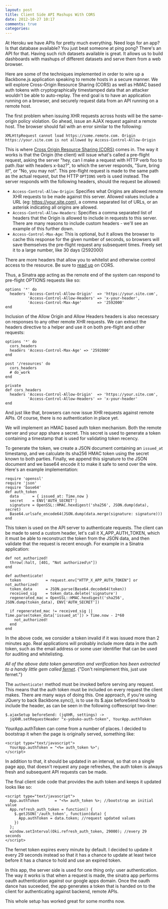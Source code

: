 ```yaml
---
layout: post
title: Client Side API Mashups With CORS
date: 2012-10-27 10:17
comments: true
categories:
---
```


At Heroku we have APIs for pretty much everything. Need logs for an app? Is
that database available? You just beat someone at ping pong? There's an API for
that. Having such rich datasets available is great. It allows us to build
dashboards with mashups of different datasets and serve them from a web
browser.

Here are some of the techniques implemented in order to wire up a Backbone.js
application speaking to remote hosts in a secure manner. We will explore
Cross-Origin Resource Sharing (CORS) as well as HMAC based auth tokens with
cryptographically timestamped data that an attacker wouldn't be able to
auto-replay. The end goal is to have an application running on a browser, and
securely request data from an API running on a remote host.

The first problem when issuing XHR requests across hosts will be the
same-origin policy violation. Go ahead, issue an AJAX request against a remote
host. The browser should fail with an error similar to the following:

```
XMLHttpRequest cannot load https://some.remote.com. Origin https://your.site.com is not allowed by Access-Control-Allow-Origin
```

This is where [Cross Origin Resource Sharing (CORS)](http://en.wikipedia.org/wiki/Cross-origin_resource_sharing)
 comes in.  The way it works is that the Origin (the client) will issue what's
called a pre-flight request, asking the server "hey, can I make a request with
HTTP verb foo to path /bar with headers x-baz?", to which the server responds,
"Sure, bring it!", or "No, you may not". This pre-flight request is made to the
same path as the actual request, but the HTTP `OPTIONS` verb is used instead.
The server responds with the following headers, should the request be allowed:

* `Access-Control-Allow-Origin`: Specifies what Origins are allowed remote XHR
 requests to be made against this server. Allowed values include a URL (eg:
 https://your.site.com), a comma separated list of URLs, or an asterisk
 indicating all origins are allowed.
* `Access-Control-Allow-Headers`: Specifies a comma separated list of headers
 that the Origin is allowed to include in requests to this server. There are
 many reasons to include custom headers - we'll see an example of this further
 down.
* `Access-Control-Max-Age`: This is optional, but it allows the browser to
 cache this response for the given number of seconds, so browsers will save
 themselves the pre-flight request any subsequent times. Freely set it to a
 large number, like 30 days (2592000)

There are more headers that allow you to whitelist and otherwise control access to the resource. Be sure to [read up](https://developer.mozilla.org/en/HTTP_access_control) on CORS.

Thus, a Sinatra app acting as the remote end of the system can respond to pre-flight OPTIONS requests like so:

    options '*' do
      headers 'Access-Control-Allow-Origin'  => 'https://your.site.com',
              'Access-Control-Allow-Headers' => 'x-your-header',
              'Access-Control-Max-Age'       => '2592000'
    end

Inclusion of the Allow Origin and Allow Headers headers is also necessary on responses to any other remote XHR requests. We can extract the headers directive to a helper and use it on both pre-flight and other requests:

    options '*' do
      cors_headers
      headers 'Access-Control-Max-Age' => '2592000'
    end

    post '/resources' do
      cors_headers
      # do_work
    end

    private
    def cors_headers
      headers 'Access-Control-Allow-Origin'  => 'https://your.site.com',
              'Access-Control-Allow-Headers' => 'x-your-header'
    end

And just like that, browsers can now issue XHR requests against remote APIs. Of
course, there is no authentication in place yet.

We will implement an HMAC based auth token mechanism. Both the remote server
and your app share a secret. This secret is used to generate a token containing
a timestamp that is used for validating token recency.

To generate the token, we create a JSON document containing an `issued_at`
timestamp, and we calculate its sha256 HMAC token using the secret known to
both parties. Finally, we append this signature to the JSON document and we
base64 encode it to make it safe to send over the wire. Here's an example
implementation:

    require 'openssl'
    require 'json'
    require 'base64'
    def auth_token
      data      = { issued_at: Time.now }
      secret    = ENV['AUTH_SECRET']
      signature = OpenSSL::HMAC.hexdigest('sha256', JSON.dump(data), secret)
      Base64.urlsafe_encode64(JSON.dump(data.merge(signature: signature)))
    end

This token is used on the API server to authenticate requests. The client can
be made to send a custom header, let's call it X_APP_AUTH_TOKEN, which it must
be able to reconstruct the token from the JSON data, and then validate that the
request is recent enough. For example in a Sinatra application:

    def not_authorized!
      throw(:halt, [401, "Not authorized\n"])
    end

    def authenticate!
      token           = request.env["HTTP_X_APP_AUTH_TOKEN"] or not_authorized!
      token_data      = JSON.parse(Base64.decode64(token))
      received_sig    = token_data.delete('signature')
      regenerated_mac = OpenSSL::HMAC.hexdigest('sha256', JSON.dump(token_data), ENV['AUTH_SECRET'])

      if regenerated_mac != received_sig || Time.parse(token_data['issued_at']) > Time.now - 2*60
        not_authorized!
      end
    end

In the above code, we consider a token invalid if it was issued more than 2
minutes ago. Real applications will probably include more data in the auth
token, such as the email address or some user identifier that can be used for
auditing and whitelisting.

*All of the above data token generation and verification has been extracted to
a handy little gem called [fernet](http://github.com/hgmnz/fernet)*. {"Don't
reimplement this, just use fernet."}


The `authenticate!` method must be invoked before serving any request. This
means that the auth token must be included on every request the client makes.
There are many ways of doing this. One approach, if you're using JQuery to back
Backbone.sync(), is to use its $.ajax beforeSend hook to include the header, as
can be seen in the following coffeescript two-liner:

    $.ajaxSetup beforeSend: (jqXHR, settings) ->
      jqXHR.setRequestHeader "x-yobuko-auth-token", YourApp.authToken

YourApp.authToken can come from a number of places. I decided to bootstrap it
when the page is originally served, something like:

    <script type="text/javascript">
      YourApp.authToken = "<%= auth_token %>";
    </script>

In addition to that, it should be updated in an interval, so that on a single
page app, that doesn't request any page refreshes, the auth token is always
fresh and subsequent API requests can be made.

The final client side code that provides the auth token and keeps it updated
looks like so:

    <script type="text/javascript">
      App.authToken       = "<%= auth_token %>; //bootstrap an initial value
      App.refresh_auth_token = function() {
        $.getJSON('/auth_token', function(data) {
          App.authToken = data.token; //request updated values
        })
      };
      window.setInterval(Oki.refresh_auth_token, 29000); //every 29 seconds
    </script>

The fernet token expires every minute by default. I decided to update it
every 29 seconds instead so that it has a chance to update at least twice
before it has a chance to hold and use an expired token.

In this app, the server side is used for one thing only: user authentication.
The way it works is that when a request is made, the sinatra app performs oauth
authentication against our google apps domain. Once the oauth dance has
suceeded, the app generates a token that is handed on to the client for
authenticating against backend, remote APIs.

This whole setup has worked great for some months now.

